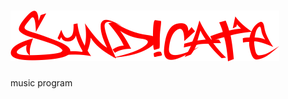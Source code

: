 # ![syndicate](https://github.com/iojuhiygtfyrdtefcgvh/syndicate/blob/main/images/title.png)
music program
